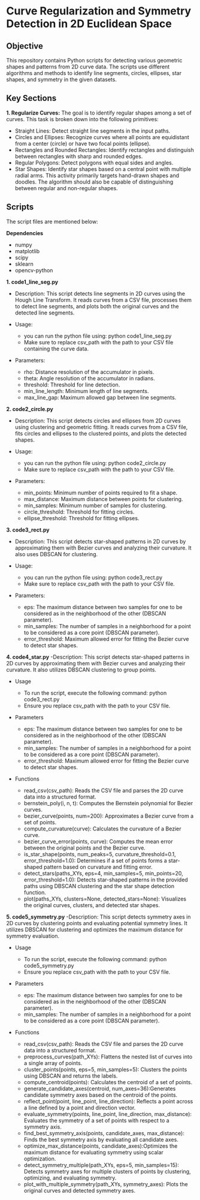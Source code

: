 # Curve Regularization and Symmetry Detection in 2D Euclidean Space
## Objective
This repository contains Python scripts for detecting various geometric shapes and patterns from 2D curve data. The scripts use different algorithms and methods to identify line segments, circles, ellipses, star shapes, and symmetry in the given datasets. 

## Key Sections
**1. Regularize Curves:**
The goal is to identify regular shapes among a set of curves. This task is broken down into the following primitives:

  - Straight Lines: Detect straight line segments in the input paths.
  - Circles and Ellipses: Recognize curves where all points are equidistant from a center (circle) or have two focal points (ellipse).
  - Rectangles and Rounded Rectangles: Identify rectangles and distinguish between rectangles with sharp and rounded edges.
  - Regular Polygons: Detect polygons with equal sides and angles.
  - Star Shapes: Identify star shapes based on a central point with multiple radial arms.
  This activity primarily targets hand-drawn shapes and doodles. The algorithm should also be capable of distinguishing between regular and non-regular shapes.

## Scripts
The script files are mentioned below:<br>

**Dependencies**
- numpy
- matplotlib
- scipy
- sklearn
- opencv-python

**1. code1_line_seg.py**
  - Description: This script detects line segments in 2D curves using the Hough Line Transform. It reads curves from a CSV file, processes them to detect line segments, and plots both the original curves and the detected line segments.
    
- Usage:
  - you can run the python file using: python code1_line_seg.py
  - Make sure to replace csv_path with the path to your CSV file containing the curve data.
    
- Parameters:
  - rho: Distance resolution of the accumulator in pixels.
  - theta: Angle resolution of the accumulator in radians.
  - threshold: Threshold for line detection.
  - min_line_length: Minimum length of line segments.
  - max_line_gap: Maximum allowed gap between line segments.

**2. code2_circle.py**
- Description: This script detects circles and ellipses from 2D curves using clustering and geometric fitting. It reads curves from a CSV file, fits circles and ellipses to the clustered points, and plots the detected shapes.
 
- Usage: 
  - you can run the python file using: python code2_circle.py
  - Make sure to replace csv_path with the path to your CSV file.
 
- Parameters:
  - min_points: Minimum number of points required to fit a shape.
  - max_distance: Maximum distance between points for clustering.
  - min_samples: Minimum number of samples for clustering.
  - circle_threshold: Threshold for fitting circles.
  - ellipse_threshold: Threshold for fitting ellipses.

**3. code3_rect.py**
- Description: This script detects star-shaped patterns in 2D curves by approximating them with Bezier curves and analyzing their curvature. It also uses DBSCAN for clustering.
  
- Usage:
  - you can run the python file using: python code3_rect.py
  - Make sure to replace csv_path with the path to your CSV file.

- Parameters:
  - eps: The maximum distance between two samples for one to be considered as in the neighborhood of the other (DBSCAN parameter).
  - min_samples: The number of samples in a neighborhood for a point to be considered as a core point (DBSCAN parameter).
  - error_threshold: Maximum allowed error for fitting the Bezier curve to detect star shapes.

**4. code4_star.py**
-Description: This script detects star-shaped patterns in 2D curves by approximating them with Bezier curves and analyzing their curvature. It also utilizes DBSCAN clustering to group points.

- Usage
  - To run the script, execute the following command: python code3_rect.py
  - Ensure you replace csv_path with the path to your CSV file.

- Parameters
  - eps: The maximum distance between two samples for one to be considered as in the neighborhood of the other (DBSCAN parameter).
  - min_samples: The number of samples in a neighborhood for a point to be considered as a core point (DBSCAN parameter).
  - error_threshold: Maximum allowed error for fitting the Bezier curve to detect star shapes.

- Functions
  - read_csv(csv_path): Reads the CSV file and parses the 2D curve data into a structured format.
  - bernstein_poly(i, n, t): Computes the Bernstein polynomial for Bezier curves.
  - bezier_curve(points, num=200): Approximates a Bezier curve from a set of points.
  - compute_curvature(curve): Calculates the curvature of a Bezier curve.
  - bezier_curve_error(points, curve): Computes the mean error between the original points and the Bezier curve.
  - is_star_shape(points, num_peaks=5, curvature_threshold=0.1, error_threshold=1.0): Determines if a set of points forms a star-shaped pattern based on curvature and fitting error.
  - detect_stars(paths_XYs, eps=4, min_samples=5, min_points=20, error_threshold=1.0): Detects star-shaped patterns in the provided paths using DBSCAN clustering and the star shape detection function.
  - plot(paths_XYs, clusters=None, detected_stars=None): Visualizes the original curves, clusters, and detected star shapes.

**5. code5_symmetry.py**
-Description: This script detects symmetry axes in 2D curves by clustering points and evaluating potential symmetry lines. It utilizes DBSCAN for clustering and optimizes the maximum distance for symmetry evaluation.
  
- Usage
  - To run the script, execute the following command: python code5_symmetry.py
  - Ensure you replace csv_path with the path to your CSV file.

- Parameters
  - eps: The maximum distance between two samples for one to be considered as in the neighborhood of the other (DBSCAN parameter).
  - min_samples: The number of samples in a neighborhood for a point to be considered as a core point (DBSCAN parameter).
  
- Functions
  - read_csv(csv_path): Reads the CSV file and parses the 2D curve data into a structured format.
  - preprocess_curves(path_XYs): Flattens the nested list of curves into a single array of points.
  - cluster_points(points, eps=5, min_samples=5): Clusters the points using DBSCAN and returns the labels.
  - compute_centroid(points): Calculates the centroid of a set of points.
  - generate_candidate_axes(centroid, num_axes=36):Generates candidate symmetry axes based on the centroid of the points.
  - reflect_point(point, line_point, line_direction): Reflects a point across a line defined by a point and direction vector.
  - evaluate_symmetry(points, line_point, line_direction, max_distance): Evaluates the symmetry of a set of points with respect to a symmetry axis.
  - find_best_symmetry_axis(points, candidate_axes, max_distance): Finds the best symmetry axis by evaluating all candidate axes.
  - optimize_max_distance(points, candidate_axes):Optimizes the maximum distance for evaluating symmetry using scalar optimization. 
  - detect_symmetry_multiple(path_XYs, eps=5, min_samples=15): Detects symmetry axes for multiple clusters of points by clustering, optimizing, and evaluating symmetry. 
  - plot_with_multiple_symmetry(path_XYs, symmetry_axes): Plots the original curves and detected symmetry axes.
